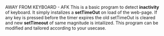 AWAY FROM KEYBOARD - AFK
This is a basic program to detect **inactivity** of keyboard. It simply instalizes a **setTimeOut** on load of the web-page.
If any key is pressed before the timer expires the old setTimeOut is cleared and new **setTimeout** of same magnitude is intailized. 
This program can be modified and tailored according to your usecase.

 
